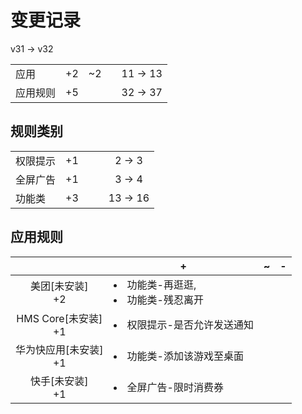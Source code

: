 # 变更记录

v31 -> v32

||||||
|-|:-:|:-:|:-:|:-:|
|应用|+2|~2||11 -> 13|
|应用规则|+5|||32 -> 37|

## 规则类别

||||||
|-|:-:|:-:|:-:|:-:|
|权限提示|+1|||2 -> 3|
|全屏广告|+1|||3 -> 4|
|功能类|+3|||13 -> 16|

## 应用规则

||+|~|-|
|:-:|-|-|-|
|美团[未安装]<br>+2|<li>功能类-再逛逛,<li>功能类-残忍离开|||
|HMS Core[未安装]<br>+1|<li>权限提示-是否允许发送通知|||
|华为快应用[未安装]<br>+1|<li>功能类-添加该游戏至桌面|||
|快手[未安装]<br>+1|<li>全屏广告-限时消费券|||
